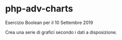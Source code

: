 # php-adv-charts
Esercizio Boolean per il 10 Settembre 2019


Crea una serie di grafici secondo i dati a disposizione.